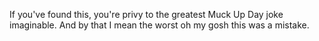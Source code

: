 If you've found this, you're privy to the greatest Muck Up Day joke imaginable.
And by that I mean the worst oh my gosh this was a mistake.

<!---
jacksquid/jacksquid is a ✨ special ✨ repository because its `README.md` (this file) appears on your GitHub profile.
You can click the Preview link to take a look at your changes.
--->
